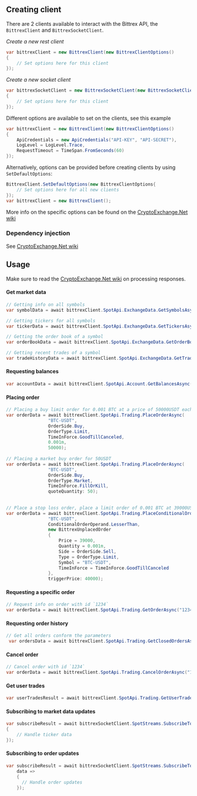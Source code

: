 ## Creating client
There are 2 clients available to interact with the Bittrex API, the `BittrexClient` and `BittrexSocketClient`.

*Create a new rest client*
````C#
var bittrexClient = new BittrexClient(new BittrexClientOptions()
{
	// Set options here for this client
});
````

*Create a new socket client*
````C#
var bittrexSocketClient = new BittrexSocketClient(new BittrexSocketClientOptions()
{
	// Set options here for this client
});
````

Different options are available to set on the clients, see this example
````C#
var bittrexClient = new BittrexClient(new BittrexClientOptions()
{
	ApiCredentials = new ApiCredentials("API-KEY", "API-SECRET"),
	LogLevel = LogLevel.Trace,
	RequestTimeout = TimeSpan.FromSeconds(60)
});
````
Alternatively, options can be provided before creating clients by using `SetDefaultOptions`:
````C#
BittrexClient.SetDefaultOptions(new BittrexClientOptions{
	// Set options here for all new clients
});
var bittrexClient = new BittrexClient();
````
More info on the specific options can be found on the [CryptoExchange.Net wiki](https://github.com/JKorf/CryptoExchange.Net/wiki/Options)

### Dependency injection
See [CryptoExchange.Net wiki](https://github.com/JKorf/CryptoExchange.Net/wiki/Clients#dependency-injection)

## Usage
Make sure to read the [CryptoExchange.Net wiki](https://github.com/JKorf/CryptoExchange.Net/wiki/Clients#processing-request-responses) on processing responses.

#### Get market data
````C#
// Getting info on all symbols
var symbolData = await bittrexClient.SpotApi.ExchangeData.GetSymbolsAsync();

// Getting tickers for all symbols
var tickerData = await bittrexClient.SpotApi.ExchangeData.GetTickersAsync();

// Getting the order book of a symbol
var orderBookData = await bittrexClient.SpotApi.ExchangeData.GetOrderBookAsync("BTC-USDT");

// Getting recent trades of a symbol
var tradeHistoryData = await bittrexClient.SpotApi.ExchangeData.GetTradeHistoryAsync("BTC-USDT");
````

#### Requesting balances
````C#
var accountData = await bittrexClient.SpotApi.Account.GetBalancesAsync();
````
#### Placing order
````C#
// Placing a buy limit order for 0.001 BTC at a price of 50000USDT each
var orderData = await bittrexClient.SpotApi.Trading.PlaceOrderAsync(
                "BTC-USDT",
                OrderSide.Buy,
                OrderType.Limit,
                TimeInForce.GoodTillCanceled,
                0.001m,
                50000);
		
// Placing a market buy order for 50USDT
var orderData = await bittrexClient.SpotApi.Trading.PlaceOrderAsync(
                "BTC-USDT",
                OrderSide.Buy,
                OrderType.Market,
                TimeInForce.FillOrKill,
                quoteQuantity: 50);			
				
													
// Place a stop loss order, place a limit order of 0.001 BTC at 39000USDT each when the last trade price drops below 40000USDT
var orderData = await bittrexClient.SpotApi.Trading.PlaceConditionalOrderAsync(
                "BTC-USDT",
                ConditionalOrderOperand.LesserThan,
                new BittrexUnplacedOrder
                {
                    Price = 39000,
                    Quantity = 0.001m,
                    Side = OrderSide.Sell,
                    Type = OrderType.Limit,
                    Symbol = "BTC-USDT",
                    TimeInForce = TimeInForce.GoodTillCanceled                    
                },
                triggerPrice: 40000);
````

#### Requesting a specific order
````C#
// Request info on order with id `1234`
var orderData = await bittrexClient.SpotApi.Trading.GetOrderAsync("1234");
````

#### Requesting order history
````C#
// Get all orders conform the parameters
 var ordersData = await bittrexClient.SpotApi.Trading.GetClosedOrdersAsync();
````

#### Cancel order
````C#
// Cancel order with id `1234`
var orderData = await bittrexClient.SpotApi.Trading.CancelOrderAsync("1234");
````

#### Get user trades
````C#
var userTradesResult = await bittrexClient.SpotApi.Trading.GetUserTradesAsync();
````

#### Subscribing to market data updates
````C#
var subscribeResult = await bittrexSocketClient.SpotStreams.SubscribeToTickerUpdatesAsync(data =>
{
	// Handle ticker data
});
````

#### Subscribing to order updates
````C#
var subscribeResult = await bittrexSocketClient.SpotStreams.SubscribeToOrderUpdatesAsync(data =>
	data =>
	{
	  // Handle order updates
	});
````
